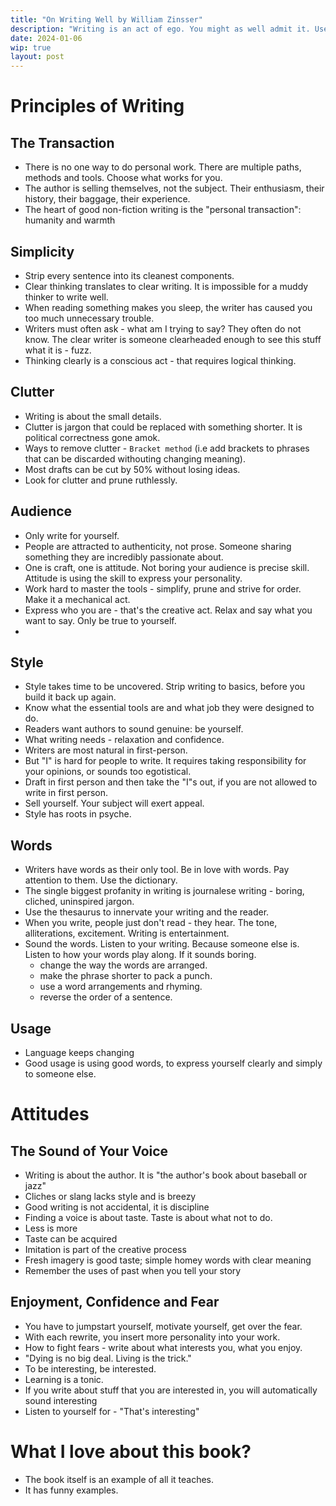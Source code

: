 ```yaml
---
title: "On Writing Well by William Zinsser"
description: "Writing is an act of ego. You might as well admit it. Use its energy to keep it going."
date: 2024-01-06
wip: true
layout: post
---
```


# Principles of Writing

## The Transaction

- There is no one way to do personal work. There are multiple paths, methods and tools. Choose what works for you.
- The author is selling themselves, not the subject. Their enthusiasm, their history, their baggage, their experience.
- The heart of good non-fiction writing is the "personal transaction": humanity and warmth

## Simplicity

- Strip every sentence into its cleanest components.
- Clear thinking translates to clear writing. It is impossible for a muddy thinker to write well.
- When reading something makes you sleep, the writer has caused you too much unnecessary trouble.
- Writers must often ask - what am I trying to say? They often do not know. The clear writer is someone clearheaded enough to see this stuff what it is - fuzz.
- Thinking clearly is a conscious act - that requires logical thinking.

## Clutter

- Writing is about the small details.
- Clutter is jargon that could be replaced with something shorter. It is political correctness gone amok.
- Ways to remove clutter - `Bracket method` (i.e add brackets to phrases that can be discarded withouting changing meaning).
- Most drafts can be cut by 50% without losing ideas.
- Look for clutter and prune ruthlessly.

## Audience

- Only write for yourself.
- People are attracted to authenticity, not prose. Someone sharing something they are incredibly passionate about.
- One is craft, one is attitude. Not boring your audience is precise skill. Attitude is using the skill to express your personality.
- Work hard to master the tools - simplify, prune and strive for order. Make it a mechanical act.
- Express who you are - that's the creative act. Relax and say what you want to say. Only be true to yourself.
-

## Style

- Style takes time to be uncovered. Strip writing to basics, before you build it back up again.
- Know what the essential tools are and what job they were designed to do.
- Readers want authors to sound genuine: be yourself.
- What writing needs - relaxation and confidence.
- Writers are most natural in first-person.
- But "I" is hard for people to write. It requires taking responsibility for your opinions, or sounds too egotistical.
- Draft in first person and then take the "I"s out, if you are not allowed to write in first person.
- Sell yourself. Your subject will exert appeal.
- Style has roots in psyche.

## Words

- Writers have words as their only tool. Be in love with words. Pay attention to them. Use the dictionary.
- The single biggest profanity in writing is journalese writing - boring, cliched, uninspired jargon.
- Use the thesaurus to innervate your writing and the reader.
- When you write, people just don't read - they hear. The tone, alliterations, excitement. Writing is entertainment.
- Sound the words. Listen to your writing. Because someone else is. Listen to how your words play along. If it sounds boring.
  - change the way the words are arranged.
  - make the phrase shorter to pack a punch.
  - use a word arrangements and rhyming.
  - reverse the order of a sentence.

## Usage

- Language keeps changing
- Good usage is using good words, to express yourself clearly and simply to someone else.

# Attitudes

## The Sound of Your Voice

- Writing is about the author. It is "the author's book about baseball or jazz"
- Cliches or slang lacks style and is breezy
- Good writing is not accidental, it is discipline
- Finding a voice is about taste. Taste is about what not to do.
- Less is more
- Taste can be acquired
- Imitation is part of the creative process
- Fresh imagery is good taste; simple homey words with clear meaning
- Remember the uses of past when you tell your story

## Enjoyment, Confidence and Fear

- You have to jumpstart yourself, motivate yourself, get over the fear.
- With each rewrite, you insert more personality into your work.
- How to fight fears - write about what interests you, what you enjoy.
- "Dying is no big deal. Living is the trick."
- To be interesting, be interested.
- Learning is a tonic.
- If you write about stuff that you are interested in, you will automatically sound interesting
- Listen to yourself for - "That's interesting"

# What I love about this book?

- The book itself is an example of all it teaches.
- It has funny examples.
